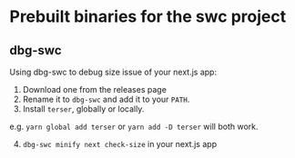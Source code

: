 # Prebuilt binaries for the swc project


## dbg-swc


Using dbg-swc to debug size issue of your next.js app:

1. Download one from the releases page
2. Rename it to `dbg-swc` and add it to your `PATH`.
3. Install `terser`, globally or locally.

e.g. `yarn global add terser` or `yarn add -D terser` will both work.

4. `dbg-swc minify next check-size`  in your next.js app